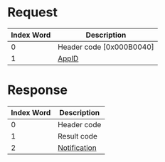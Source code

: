# Request

| Index Word | Description                                    |
|------------|------------------------------------------------|
| 0          | Header code \[0x000B0040\]                     |
| 1          | [AppID](NS_and_APT_Services#AppIDs "wikilink") |

# Response

| Index Word | Description                                                 |
|------------|-------------------------------------------------------------|
| 0          | Header code                                                 |
| 1          | Result code                                                 |
| 2          | [Notification](NS_and_APT_Services#Notification "wikilink") |